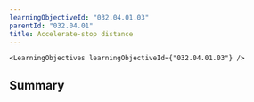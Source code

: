 ```yaml
---
learningObjectiveId: "032.04.01.03"
parentId: "032.04.01"
title: Accelerate-stop distance
---
```


```tsx eval
<LearningObjectives learningObjectiveId={"032.04.01.03"} />
```

## Summary
